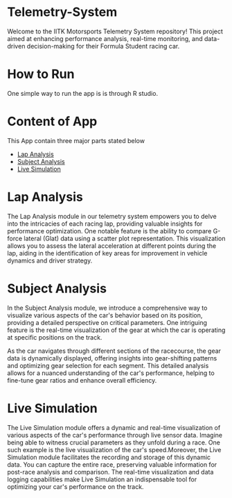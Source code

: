 # Telemetry-System
Welcome to the IITK Motorsports Telemetry System repository! This project aimed at enhancing performance analysis, real-time monitoring, and data-driven decision-making for their Formula Student racing car.
# How to Run
One simple way to run the app is is through R studio.
# Content of App
This App contain three major parts stated below
- [Lap Analysis](#Lap_Analysis)
- [Subject Analysis](#Subject_Analysis)
- [Live Simulation](#Live_Simulation)
# Lap Analysis
The Lap Analysis module in our telemetry system empowers you to delve into the intricacies of each racing lap, providing valuable insights for performance optimization. One notable feature is the ability to compare G-force lateral (Glat) data using a scatter plot representation. This visualization allows you to assess the lateral acceleration at different points during the lap, aiding in the identification of key areas for improvement in vehicle dynamics and driver strategy. 
# Subject Analysis
In the Subject Analysis module, we introduce a comprehensive way to visualize various aspects of the car's behavior based on its position, providing a detailed perspective on critical parameters. One intriguing feature is the real-time visualization of the gear at which the car is operating at specific positions on the track.

As the car navigates through different sections of the racecourse, the gear data is dynamically displayed, offering insights into gear-shifting patterns and optimizing gear selection for each segment. This detailed analysis allows for a nuanced understanding of the car's performance, helping to fine-tune gear ratios and enhance overall efficiency.
# Live Simulation
The Live Simulation module offers a dynamic and real-time visualization of various aspects of the car's performance through live sensor data. Imagine being able to witness crucial parameters as they unfold during a race. One such example is the live visualization of the car's speed.Moreover, the Live Simulation module facilitates the recording and storage of this dynamic data. You can capture the entire race, preserving valuable information for post-race analysis and comparison. The real-time visualization and data logging capabilities make Live Simulation an indispensable tool for optimizing your car's performance on the track.

